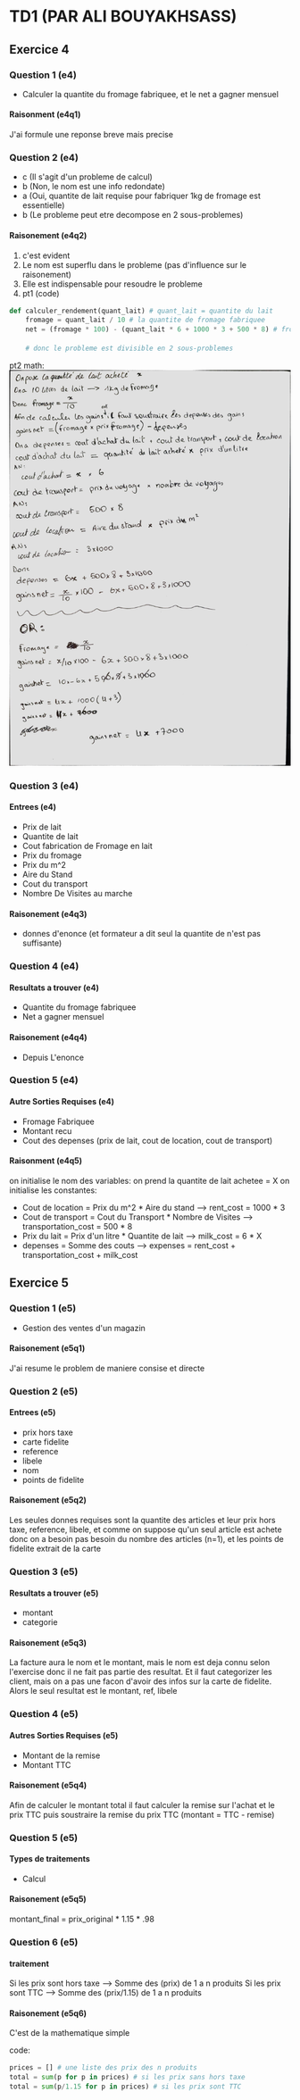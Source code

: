 # TD1 (PAR ALI BOUYAKHSASS)

## Exercice 4

### Question 1 (e4)

- Calculer la quantite du fromage fabriquee, et le net a gagner mensuel

#### Raisonment (e4q1)

J'ai formule une reponse breve mais precise

### Question 2 (e4)

- c (Il s'agit d'un probleme de calcul)
- b (Non, le nom est une info redondate)
- a (Oui, quantite de lait requise pour fabriquer 1kg de fromage est essentielle)
- b (Le probleme peut etre decompose en 2 sous-problemes)

#### Raisonement (e4q2)

1. c'est evident
2. Le nom est superflu dans le probleme (pas d'influence sur le raisonement)
3. Elle est indispensable pour resoudre le probleme
4. pt1 (code)

```python
def calculer_rendement(quant_lait) # quant_lait = quantite du lait
    fromage = quant_lait / 10 # la quantite de fromage fabriquee
    net = (fromage * 100) - (quant_lait * 6 + 1000 * 3 + 500 * 8) # fromage*100 = argent recu, quant_lait*6+1000*3+500*8 = depenses
    
    # donc le probleme est divisible en 2 sous-problemes
```

pt2 math:
![image](./redaction.jpg)

### Question 3 (e4)

#### Entrees (e4)

- Prix de lait
- Quantite de lait
- Cout fabrication de Fromage en lait
- Prix du fromage
- Prix du m^2
- Aire du Stand
- Cout du transport
- Nombre De Visites au marche

#### Raisonement (e4q3)

- donnes d'enonce (et formateur a dit seul la quantite de n'est pas suffisante)

### Question 4 (e4)

#### Resultats a trouver (e4)

- Quantite du fromage fabriquee
- Net a gagner mensuel

#### Raisonement (e4q4)

- Depuis L'enonce

### Question 5 (e4)

#### Autre Sorties Requises (e4)

- Fromage Fabriquee
- Montant recu
- Cout des depenses (prix de lait, cout de location, cout de transport)

#### Raisonment (e4q5)

on initialise le nom des variables:
on prend la quantite de lait achetee = X
on initialise les constantes:

- Cout de location = Prix du m^2 * Aire du stand
--> rent_cost = 1000 * 3
- Cout de transport = Cout du Transport * Nombre de Visites
--> transportation_cost = 500 * 8
- Prix du lait = Prix d'un litre * Quantite de lait
--> milk_cost = 6 * X
- depenses = Somme des couts
--> expenses = rent_cost + transportation_cost + milk_cost

## Exercice 5

### Question 1 (e5)

- Gestion des ventes d'un magazin

#### Raisonement (e5q1)

J'ai resume le problem de maniere consise et directe

### Question 2 (e5)

#### Entrees (e5)

- prix hors taxe
- carte fidelite
- reference
- libele
- nom
- points de fidelite

#### Raisonement (e5q2)

Les seules donnes requises sont la quantite des articles et leur prix hors taxe, reference, libele, et comme on suppose qu'un seul article est achete donc on a besoin pas besoin du nombre des articles (n=1), et les points de fidelite extrait de la carte

### Question 3 (e5)

#### Resultats a trouver (e5)

- montant
- categorie

#### Raisonement (e5q3)

La facture aura le nom et le montant, mais le nom est deja connu selon l'exercise donc il ne fait pas partie des resultat. Et il faut categorizer les client, mais on a pas une facon d'avoir des infos sur la carte de fidelite. Alors le seul resultat est le montant, ref, libele

### Question 4 (e5)

#### Autres Sorties Requises (e5)

- Montant de la remise
- Montant TTC

#### Raisonement (e5q4)

Afin de calculer le montant total il faut calculer la remise sur l'achat et le prix TTC puis soustraire la remise du prix TTC (montant = TTC - remise)

### Question 5 (e5)

#### Types de traitements

- Calcul

#### Raisonement (e5q5)

montant_final = prix_original * 1.15 * .98

### Question 6 (e5)

#### traitement

Si les prix sont hors taxe --> Somme des (prix) de 1 a n produits
Si les prix sont TTC --> Somme des (prix/1.15) de 1 a n produits

#### Raisonement (e5q6)

C'est de la mathematique simple

code:

```python
prices = [] # une liste des prix des n produits
total = sum(p for p in prices) # si les prix sans hors taxe
total = sum(p/1.15 for p in prices) # si les prix sont TTC
```
